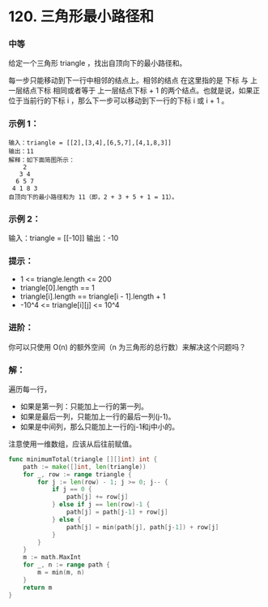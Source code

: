 # 120. 三角形最小路径和

### 中等

给定一个三角形 triangle ，找出自顶向下的最小路径和。

每一步只能移动到下一行中相邻的结点上。相邻的结点 在这里指的是 下标 与 上一层结点下标 相同或者等于 上一层结点下标 + 1 的两个结点。也就是说，如果正位于当前行的下标 i ，那么下一步可以移动到下一行的下标 i 或 i + 1 。

### 示例 1：

    输入：triangle = [[2],[3,4],[6,5,7],[4,1,8,3]]
    输出：11
    解释：如下面简图所示：
        2
       3 4
      6 5 7
     4 1 8 3
    自顶向下的最小路径和为 11（即，2 + 3 + 5 + 1 = 11）。

### 示例 2：

   输入：triangle = [[-10]]
   输出：-10

### 提示：
- 1 <= triangle.length <= 200
- triangle[0].length == 1
- triangle[i].length == triangle[i - 1].length + 1
- -10^4 <= triangle[i][j] <= 10^4
 

### 进阶：
你可以只使用 O(n) 的额外空间（n 为三角形的总行数）来解决这个问题吗？

### 解：

遍历每一行，
- 如果是第一列：只能加上一行的第一列。
- 如果是最后一列，只能加上一行的最后一列(j-1)。
- 如果是中间列，那么只能加上一行的j-1和j中小的。

注意使用一维数组，应该从后往前赋值。

```go
func minimumTotal(triangle [][]int) int {
	path := make([]int, len(triangle))
	for _, row := range triangle {
		for j := len(row) - 1; j >= 0; j-- {
			if j == 0 {
				path[j] += row[j]
			} else if j == len(row)-1 {
				path[j] = path[j-1] + row[j]
			} else {
				path[j] = min(path[j], path[j-1]) + row[j]
			}
		}
	}
	m := math.MaxInt
	for _, n := range path {
		m = min(m, n)
	}
	return m
}
```